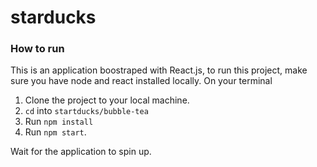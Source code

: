 # starducks

### How to run
This is an application boostraped with React.js, to run this project, make sure you have node and react installed locally.
On your terminal
1. Clone the project to your local machine.
2. `cd` into `startducks/bubble-tea`
3. Run `npm install`
4. Run `npm start`.


Wait for the application to spin up.
